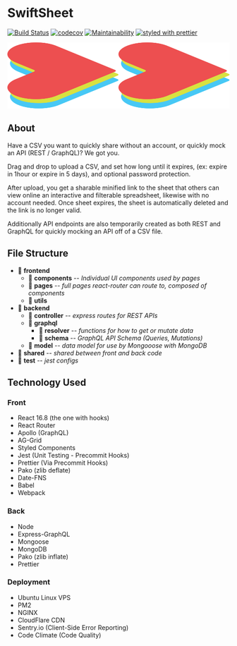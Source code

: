 # SwiftSheet 
[![Build Status](https://travis-ci.org/Alek-S/SwiftSheet.svg?branch=master)](https://travis-ci.org/Alek-S/SwiftSheet)
[![codecov](https://codecov.io/gh/Alek-S/SwiftSheet/branch/master/graph/badge.svg)](https://codecov.io/gh/Alek-S/SwiftSheet)
[![Maintainability](https://api.codeclimate.com/v1/badges/b59006c218534a51e024/maintainability)](https://codeclimate.com/github/Alek-S/SwiftSheet/maintainability)
[![styled with prettier](https://img.shields.io/badge/styled_with-prettier-ff69b4.svg)](https://github.com/prettier/prettier)


<img src="./dist/assets/images/logo.svg" width="100%" height="150" alt="logo">

## About
Have a CSV you want to quickly share without an account, or quickly mock an API (REST / GraphQL)? We got you. 

Drag and drop to upload a CSV, and set how long until it expires, (ex: expire in 1hour or expire in 5 days), and optional password protection.

After upload, you get a sharable minified link to the sheet that others can view online an interactive and filterable spreadsheet, likewise with no account needed. Once sheet expires, the sheet is automatically deleted and the link is no longer valid.

Additionally API endpoints are also temporarily created as both REST and GraphQL for quickly mocking an API off of a CSV file.

## File Structure
- 📁 **frontend**
  - 📁 **components** -- _Individual UI components used by pages_
  - 📁 **pages** -- _full pages react-router can route to, composed of components_
  - 📁 **utils**
- 📁 **backend**
  - 📁 **controller** -- _express routes for REST APIs_
  - 📁 **graphql**
    - 📁 **resolver** -- _functions for how to get or mutate data_
    - 📁 **schema** -- _GraphQL API Schema (Queries, Mutations)_
  - 📁 **model** -- _data model for use by Mongooose with MongoDB_
- 📁 **shared** -- _shared between front and back code_
- 📁 **test** -- _jest configs_


## Technology Used

### Front
- React 16.8 (the one with hooks)
- React Router
- Apollo (GraphQL)
- AG-Grid
- Styled Components
- Jest (Unit Testing - Precommit Hooks)
- Prettier (Via Precommit Hooks)
- Pako (zlib deflate)
- Date-FNS
- Babel
- Webpack

### Back
- Node
- Express-GraphQL
- Mongoose
- MongoDB
- Pako (zlib inflate)
- Prettier

### Deployment
- Ubuntu Linux VPS
- PM2
- NGINX
- CloudFlare CDN
- Sentry.io (Client-Side Error Reporting)
- Code Climate (Code Quality)
